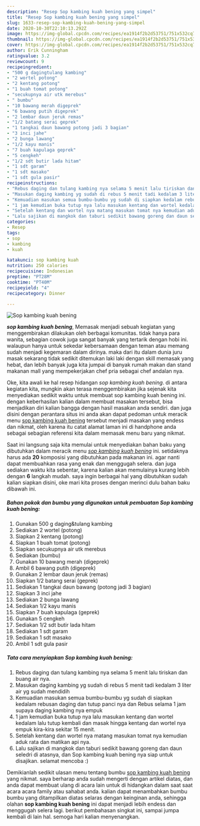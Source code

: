 ```yaml
---
description: "Resep Sop kambing kuah bening yang simpel"
title: "Resep Sop kambing kuah bening yang simpel"
slug: 1633-resep-sop-kambing-kuah-bening-yang-simpel
date: 2020-10-30T22:10:13.292Z
image: https://img-global.cpcdn.com/recipes/ea1914f2b2d53751/751x532cq70/sop-kambing-kuah-bening-foto-resep-utama.jpg
thumbnail: https://img-global.cpcdn.com/recipes/ea1914f2b2d53751/751x532cq70/sop-kambing-kuah-bening-foto-resep-utama.jpg
cover: https://img-global.cpcdn.com/recipes/ea1914f2b2d53751/751x532cq70/sop-kambing-kuah-bening-foto-resep-utama.jpg
author: Erik Cunningham
ratingvalue: 3.2
reviewcount: 9
recipeingredient:
- "500 g dagingtulang kambing"
- "2 wortel potong"
- "2 kentang potong"
- "1 buah tomat potong"
- "secukupnya air utk merebus"
- " bumbu"
- "10 bawang merah digeprek"
- "6 bawang putih digeprek"
- "2 lembar daun jeruk remas"
- "1/2 batang serai geprek"
- "1 tangkai daun bawang potong jadi 3 bagian"
- "3 inci jahe"
- "2 bunga lawang"
- "1/2 kayu manis"
- "7 buah kapulaga geprek"
- "5 cengkeh"
- "1/2 sdt butir lada hitam"
- "1 sdt garam"
- "1 sdt masako"
- "1 sdt gula pasir"
recipeinstructions:
- "Rebus daging dan tulang kambing nya selama 5 menit lalu tiriskan dan buang air nya."
- "Masukan daging kambing yg sudah di rebus 5 menit tadi kedalam 3 liter air yg sudah mendidih"
- "Kemuadian masukan semua bumbu-bumbu yg sudah di siapkan kedalam rebusan daging dan tutup panci nya dan Rebus selama 1 jam supaya daging kambing nya empuk"
- "1 jam kemudian buka tutup nya lalu masukan kentang dan wortel kedalam lalu tutup kembali dan masak hingga kentang dan wortel nya empuk kira-kira sekitar 15 menit."
- "Setelah kentang dan wortel nya matang masukan tomat nya kemudian aduk rata dan matikan api nya."
- "Lalu sajikan di mangkok dan taburi sedikit bawang goreng dan daun seledri di atasnya, dan Sop kambing kuah bening nya siap untuk disajikan. selamat mencoba :)"
categories:
- Resep
tags:
- sop
- kambing
- kuah

katakunci: sop kambing kuah 
nutrition: 250 calories
recipecuisine: Indonesian
preptime: "PT28M"
cooktime: "PT40M"
recipeyield: "4"
recipecategory: Dinner

---
```



![Sop kambing kuah bening](https://img-global.cpcdn.com/recipes/ea1914f2b2d53751/751x532cq70/sop-kambing-kuah-bening-foto-resep-utama.jpg)

<b><i>sop kambing kuah bening</i></b>, Memasak menjadi sebuah kegiatan yang menggembirakan dilakukan oleh berbagai komunitas. tidak hanya para wanita, sebagian cowok juga sangat banyak yang tertarik dengan hobi ini. walaupun hanya untuk sekedar kebersamaan dengan teman atau memang sudah menjadi kegemaran dalam dirinya. maka dari itu dalam dunia juru masak sekarang tidak sedikit ditemukan laki laki dengan skill memasak yang hebat, dan lebih banyak juga kita jumpai di banyak rumah makan dan stand makanan mall yang mempekerjakan chef pria sebagai chef andalan nya.

Oke, kita awali ke hal resep hidangan <i>sop kambing kuah bening</i>. di antara kegiatan kita, mungkin akan terasa menggembirakan jika sejenak kita menyediakan sedikit waktu untuk membuat sop kambing kuah bening ini. dengan keberhasilan kalian dalam membuat masakan tersebut, bisa menjadikan diri kalian bangga dengan hasil masakan anda sendiri. dan juga disini dengan perantara situs ini anda akan dapat pedoman untuk meracik menu <u>sop kambing kuah bening</u> tersebut menjadi masakan yang endess dan nikmat, oleh karena itu catat alamat laman ini di handphone anda sebagai sebagian referensi kita dalam memasak menu baru yang nikmat.




Saat ini langsung saja kita memulai untuk menyediakan bahan baku yang dibutuhkan dalam meracik menu <u><i>sop kambing kuah bening</i></u> ini. setidaknya harus ada <b>20</b> komposisi yang dibutuhkan pada makanan ini. agar nanti dapat membuahkan rasa yang enak dan menggugah selera. dan juga sediakan waktu kita sebentar, karena kalian akan memulainya kurang lebih dengan <b>6</b> langkah mudah. saya ingin berbagai hal yang dibutuhkan sudah kalian siapkan disini, oke mari kita proses dengan merinci dulu bahan baku dibawah ini.

<!--inarticleads1-->

##### Bahan pokok dan bumbu yang digunakan untuk pembuatan Sop kambing kuah bening:

1. Gunakan 500 g daging&amp;tulang kambing
1. Sediakan 2 wortel (potong)
1. Siapkan 2 kentang (potong)
1. Siapkan 1 buah tomat (potong)
1. Siapkan secukupnya air utk merebus
1. Sediakan  (bumbu)
1. Gunakan 10 bawang merah (digeprek)
1. Ambil 6 bawang putih (digeprek)
1. Gunakan 2 lembar daun jeruk (remas)
1. Siapkan 1/2 batang serai (geprek)
1. Sediakan 1 tangkai daun bawang (potong jadi 3 bagian)
1. Siapkan 3 inci jahe
1. Sediakan 2 bunga lawang
1. Sediakan 1/2 kayu manis
1. Siapkan 7 buah kapulaga (geprek)
1. Gunakan 5 cengkeh
1. Sediakan 1/2 sdt butir lada hitam
1. Sediakan 1 sdt garam
1. Sediakan 1 sdt masako
1. Ambil 1 sdt gula pasir




<!--inarticleads2-->

##### Tata cara menyiapkan Sop kambing kuah bening:

1. Rebus daging dan tulang kambing nya selama 5 menit lalu tiriskan dan buang air nya.
1. Masukan daging kambing yg sudah di rebus 5 menit tadi kedalam 3 liter air yg sudah mendidih
1. Kemuadian masukan semua bumbu-bumbu yg sudah di siapkan kedalam rebusan daging dan tutup panci nya dan Rebus selama 1 jam supaya daging kambing nya empuk
1. 1 jam kemudian buka tutup nya lalu masukan kentang dan wortel kedalam lalu tutup kembali dan masak hingga kentang dan wortel nya empuk kira-kira sekitar 15 menit.
1. Setelah kentang dan wortel nya matang masukan tomat nya kemudian aduk rata dan matikan api nya.
1. Lalu sajikan di mangkok dan taburi sedikit bawang goreng dan daun seledri di atasnya, dan Sop kambing kuah bening nya siap untuk disajikan. selamat mencoba :)




Demikianlah sedikit ulasan menu tentang bumbu <u>sop kambing kuah bening</u> yang nikmat. saya berharap anda sudah mengerti dengan artikel diatas, dan anda dapat membuat ulang di acara lain untuk di hidangkan dalam saat saat acara acara family atau sahabat anda. kalian dapat menambahkan bumbu bumbu yang ditampilkan diatas selaras dengan keinginan anda, sehingga olahan <b>sop kambing kuah bening</b> ini dapat menjadi lebih endess dan menggugah selera lagi. berikut pembahasan singkat ini, sampai jumpa kembali di lain hal. semoga hari kalian menyenangkan.
